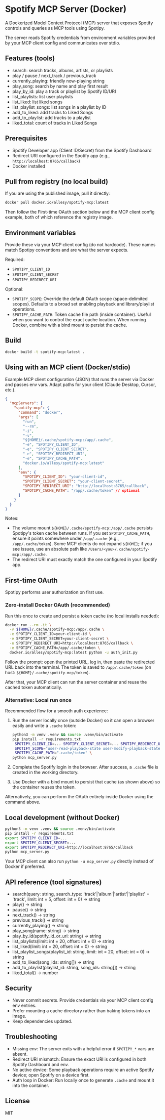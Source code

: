 # Spotify MCP Server (Docker)

A Dockerized Model Context Protocol (MCP) server that exposes Spotify controls and queries as MCP tools using Spotipy.

The server reads Spotify credentials from environment variables provided by your MCP client config and communicates over stdio.

## Features (tools)

- search: search tracks, albums, artists, or playlists
- play / pause / next_track / previous_track
- currently_playing: friendly now-playing string
- play_song: search by name and play first result
- play_by_id: play a track or playlist by Spotify ID/URI
- list_playlists: list user playlists
- list_liked: list liked songs
- list_playlist_songs: list songs in a playlist by ID
- add_to_liked: add tracks to Liked Songs
- add_to_playlist: add tracks to a playlist
- liked_total: count of tracks in Liked Songs

## Prerequisites

- Spotify Developer app (Client ID/Secret) from the Spotify Dashboard
- Redirect URI configured in the Spotify app (e.g., `http://localhost:8765/callback`)
- Docker installed

## Pull from registry (no local build)

If you are using the published image, pull it directly:

```bash
docker pull docker.io/allesy/spotify-mcp:latest
```

Then follow the First-time OAuth section below and the MCP client config example, both of which reference the registry image.

## Environment variables

Provide these via your MCP client config (do not hardcode). These names match Spotipy conventions and are what the server expects.

Required:

- `SPOTIPY_CLIENT_ID`
- `SPOTIPY_CLIENT_SECRET`
- `SPOTIPY_REDIRECT_URI`

Optional:

- `SPOTIFY_SCOPE`: Override the default OAuth scope (space-delimited scopes). Defaults to a broad set enabling playback and library/playlist operations.
- `SPOTIPY_CACHE_PATH`: Token cache file path (inside container). Useful when you want to control the exact cache location. When running Docker, combine with a bind mount to persist the cache.

## Build

```bash
docker build -t spotify-mcp:latest .
```

## Using with an MCP client (Docker/stdio)

Example MCP client configuration (JSON) that runs the server via Docker and passes env vars. Adapt paths for your client (Claude Desktop, Cursor, etc.).

```json
{
  "mcpServers": {
    "spotify-mcp": {
      "command": "docker",
      "args": [
        "run",
        "--rm",
        "-i",
        "-v",
        "${HOME}/.cache/spotify-mcp:/app/.cache",
        "-e", "SPOTIPY_CLIENT_ID",
        "-e", "SPOTIPY_CLIENT_SECRET",
        "-e", "SPOTIPY_REDIRECT_URI",
        "-e", "SPOTIPY_CACHE_PATH",
        "docker.io/allesy/spotify-mcp:latest"
      ],
      "env": {
        "SPOTIPY_CLIENT_ID": "your-client-id",
        "SPOTIPY_CLIENT_SECRET": "your-client-secret",
        "SPOTIPY_REDIRECT_URI": "http://localhost:8765/callback",
        "SPOTIPY_CACHE_PATH": "/app/.cache/token" // optional
      }
    }
  }
}
```

Notes:

- The volume mount `${HOME}/.cache/spotify-mcp:/app/.cache` persists Spotipy's token cache between runs. If you set `SPOTIPY_CACHE_PATH`, ensure it points somewhere under `/app/.cache` (e.g., `/app/.cache/token`). Some MCP clients do not expand `${HOME}`; if you see issues, use an absolute path like `/Users/<you>/.cache/spotify-mcp:/app/.cache`.
- The redirect URI must exactly match the one configured in your Spotify app.

## First-time OAuth

Spotipy performs user authorization on first use.

### Zero-install Docker OAuth (recommended)

Run this once to create and persist a token cache (no local installs needed):

```bash
docker run --rm -it \
  -v ${HOME}/.cache/spotify-mcp:/app/.cache \
  -e SPOTIPY_CLIENT_ID=your-client-id \
  -e SPOTIPY_CLIENT_SECRET=your-client-secret \
  -e SPOTIPY_REDIRECT_URI=http://localhost:8765/callback \
  -e SPOTIPY_CACHE_PATH=/app/.cache/token \
  docker.io/allesy/spotify-mcp:latest python -u auth_init.py
```

Follow the prompt: open the printed URL, log in, then paste the redirected URL back into the terminal. The token is saved to `/app/.cache/token` (on host: `${HOME}/.cache/spotify-mcp/token`).

After that, your MCP client can run the server container and reuse the cached token automatically.

### Alternative: Local run once

Recommended flow for a smooth auth experience:

1. Run the server locally once (outside Docker) so it can open a browser easily and write a `.cache` token:

   ```bash
   python3 -m venv .venv && source .venv/bin/activate
   pip install -r requirements.txt
    SPOTIPY_CLIENT_ID=... SPOTIPY_CLIENT_SECRET=... SPOTIPY_REDIRECT_URI=http://localhost:8765/callback \
    SPOTIFY_SCOPE="user-read-playback-state user-modify-playback-state" \
    SPOTIPY_CACHE_PATH=".cache/token" \
   python mcp_server.py
   ```

2. Complete the Spotify login in the browser. After success, a `.cache` file is created in the working directory.
3. Use Docker with a bind mount to persist that cache (as shown above) so the container reuses the token.

Alternatively, you can perform the OAuth entirely inside Docker using the command above.

## Local development (without Docker)

```bash
python3 -m venv .venv && source .venv/bin/activate
pip install -r requirements.txt
export SPOTIPY_CLIENT_ID=...
export SPOTIPY_CLIENT_SECRET=...
export SPOTIPY_REDIRECT_URI=http://localhost:8765/callback
python mcp_server.py
```

Your MCP client can also run `python -u mcp_server.py` directly instead of Docker if preferred.

## API reference (tool signatures)

- search(query: string, search_type: 'track'|'album'|'artist'|'playlist' = 'track', limit: int = 5, offset: int = 0) -> string
- play() -> string
- pause() -> string
- next_track() -> string
- previous_track() -> string
- currently_playing() -> string
- play_song(name: string) -> string
- play_by_id(spotify_id_or_uri: string) -> string
- list_playlists(limit: int = 20, offset: int = 0) -> string
- list_liked(limit: int = 20, offset: int = 0) -> string
- list_playlist_songs(playlist_id: string, limit: int = 20, offset: int = 0) -> string
- add_to_liked(song_ids: string[]) -> string
- add_to_playlist(playlist_id: string, song_ids: string[]) -> string
- liked_total() -> number

## Security

- Never commit secrets. Provide credentials via your MCP client config env entries.
- Prefer mounting a cache directory rather than baking tokens into an image.
- Keep dependencies updated.

## Troubleshooting

- Missing env: The server exits with a helpful error if `SPOTIPY_*` vars are absent.
- Redirect URI mismatch: Ensure the exact URI is configured in both Spotify Dashboard and env.
- No active device: Some playback operations require an active Spotify device; open Spotify on a device first.
- Auth loop in Docker: Run locally once to generate `.cache` and mount it into the container.

## License

MIT
